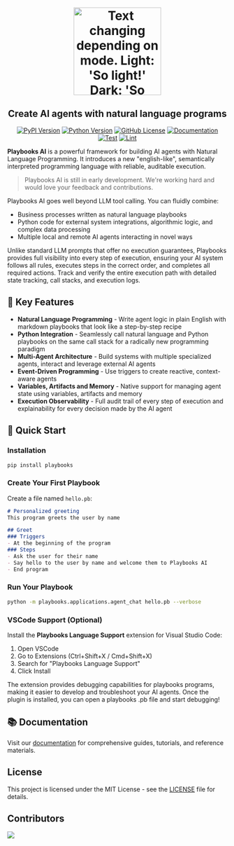 <div align="center">
   <h1>
   <picture>
      <source media="(prefers-color-scheme: dark)" srcset="https://playbooks-ai.github.io/playbooks-docs/assets/images/playbooks-logo-dark.png">
      <img alt="Text changing depending on mode. Light: 'So light!' Dark: 'So dark!'" src="https://playbooks-ai.github.io/playbooks-docs/assets/images/playbooks-logo.png" width=200 height=200>
   </picture>
  <h2 align="center">Create AI agents with natural language programs</h2>
</div>

<div align="center">
   <a href="https://pypi.org/project/playbooks/">
      <img src="https://img.shields.io/pypi/v/playbooks?logo=pypi&style=plastic&color=blue" alt="PyPI Version"/></a>
   <a href="https://www.python.org/">
      <img src="https://img.shields.io/badge/Python-3.10-blue?style=plastic&logo=python" alt="Python Version"></a>
   <a href="https://github.com/playbooks-ai/playbooks/blob/master/LICENSE">
      <img src="https://img.shields.io/github/license/playbooks-ai/playbooks?logo=github&style=plastic&color=green" alt="GitHub License"></a>   
   <a href="https://playbooks-ai.github.io/playbooks-docs/">
      <img src="https://img.shields.io/badge/Docs-GitHub-blue?logo=github&style=plastic&color=green" alt="Documentation"></a>
   <br>
   <a href="https://github.com/playbooks-ai/playbooks/actions/workflows/test.yml">
      <img src="https://github.com/playbooks-ai/playbooks/actions/workflows/test.yml/badge.svg", alt="Test"></a>
   <a href="https://github.com/playbooks-ai/playbooks/actions/workflows/lint.yml">
      <img src="https://github.com/playbooks-ai/playbooks/actions/workflows/lint.yml/badge.svg", alt="Lint"></a>
   <!-- <a href="https://runplaybooks.ai/">
      <img src="https://img.shields.io/badge/Homepage-runplaybooks.ai-red?style=plastic&logo=google-chrome" alt="Homepage"></a> -->
</div>

**Playbooks AI** is a powerful framework for building AI agents with Natural Language Programming. It introduces a new "english-like", semantically interpreted programming language with reliable, auditable execution.

>Playbooks AI is still in early development. We're working hard and would love your feedback and contributions.

Playbooks AI goes well beyond LLM tool calling. You can fluidly combine: 

- Business processes written as natural language playbooks
- Python code for external system integrations, algorithmic logic, and complex data processing
- Multiple local and remote AI agents interacting in novel ways

Unlike standard LLM prompts that offer no execution guarantees, Playbooks provides full visibility into every step of execution, ensuring your AI system follows all rules, executes steps in the correct order, and completes all required actions. Track and verify the entire execution path with detailed state tracking, call stacks, and execution logs.

## 🚀 Key Features
- **Natural Language Programming** - Write agent logic in plain English with markdown playbooks that look like a step-by-step recipe
- **Python Integration** - Seamlessly call natural language and Python playbooks on the same call stack for a radically new programming paradigm
- **Multi-Agent Architecture** - Build systems with multiple specialized agents, interact and leverage external AI agents
- **Event-Driven Programming** - Use triggers to create reactive, context-aware agents
- **Variables, Artifacts and Memory** - Native support for managing agent state using variables, artifacts and memory
- **Execution Observability** - Full audit trail of every step of execution and explainability for every decision made by the AI agent


## 🏁 Quick Start

### Installation

```bash
pip install playbooks
```

### Create Your First Playbook

Create a file named `hello.pb`:

```markdown
# Personalized greeting
This program greets the user by name

## Greet
### Triggers
- At the beginning of the program
### Steps
- Ask the user for their name
- Say hello to the user by name and welcome them to Playbooks AI
- End program
```

### Run Your Playbook

```bash
python -m playbooks.applications.agent_chat hello.pb --verbose
```

### VSCode Support (Optional)

Install the **Playbooks Language Support** extension for Visual Studio Code:

1. Open VSCode
2. Go to Extensions (Ctrl+Shift+X / Cmd+Shift+X)
3. Search for "Playbooks Language Support"
4. Click Install

The extension provides debugging capabilities for playbooks programs, making it easier to develop and troubleshoot your AI agents. Once the plugin is installed, you can open a playbooks .pb file and start debugging!

## 📚 Documentation

Visit our [documentation](https://playbooks-ai.github.io/playbooks-docs/) for comprehensive guides, tutorials, and reference materials.

## License

This project is licensed under the MIT License - see the [LICENSE](LICENSE) file for details.

## Contributors

<!-- ALL-CONTRIBUTORS-LIST:START - Do not remove or modify this section -->
<!-- prettier-ignore-start -->
<!-- markdownlint-disable -->
<!-- markdownlint-restore -->
<!-- prettier-ignore-end -->
<!-- ALL-CONTRIBUTORS-LIST:END -->
<a href="https://github.com/playbooks-ai/playbooks/graphs/contributors">
  <img src="https://contrib.rocks/image?repo=playbooks-ai/playbooks" />
</a>
